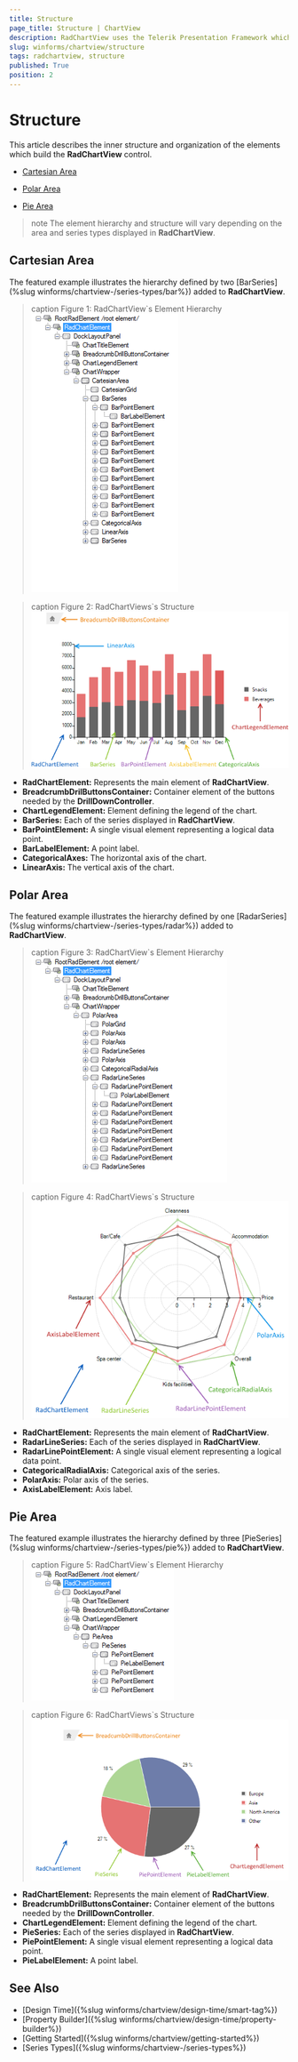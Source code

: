 ```yaml
---
title: Structure
page_title: Structure | ChartView
description: RadChartView uses the Telerik Presentation Framework which enables rich experiences like advanced styling.
slug: winforms/chartview/structure
tags: radchartview, structure
published: True
position: 2
---
```


# Structure

This article describes the inner structure and organization of the elements which build the __RadChartView__ control.

* [Cartesian Area](#cartesian-area)

* [Polar Area](#polar-area)

* [Pie Area](#pie-area)

>note The element hierarchy and structure will vary depending on the area and series types displayed in __RadChartView__.
>

## Cartesian Area

The featured example illustrates the hierarchy defined by two [BarSeries](%slug winforms/chartview-/series-types/bar%}) added to __RadChartView__.

>caption Figure 1: RadChartView`s Element Hierarchy
![radchartview-structure 001](images/radchartview-structure001.png)

>caption Figure 2: RadChartViews`s Structure
![radchartview-structure 002](images/radchartview-structure002.png)

* __RadChartElement:__ Represents the main element of __RadChartView__.
* __BreadcrumbDrilButtonsContainer:__ Container element of the buttons needed by the __DrillDownController__.
* __ChartLegendElement:__ Element defining the legend of the chart.
* __BarSeries:__ Each of the series displayed in __RadChartView__.
* __BarPointElement:__ A single visual element representing a logical data point.  
* __BarLabelElement:__ A point label.
* __CategoricalAxes:__ The horizontal axis of the chart.
* __LinearAxis:__ The vertical axis of the chart.

## Polar Area

The featured example illustrates the hierarchy defined by one [RadarSeries](%slug winforms/chartview-/series-types/radar%}) added to __RadChartView__.

>caption Figure 3: RadChartView`s Element Hierarchy
![radchartview-structure 003](images/radchartview-structure003.png)

>caption Figure 4: RadChartViews`s Structure
![radchartview-structure 004](images/radchartview-structure004.png)

* __RadChartElement:__ Represents the main element of __RadChartView__.
* __RadarLineSeries:__ Each of the series displayed in __RadChartView__.
* __RadarLinePointElement:__ A single visual element representing a logical data point.  
* __CategoricalRadialAxis:__ Categorical axis of the series.
* __PolarAxis:__ Polar axis of the series.
* __AxisLabelElement:__ Axis label.

## Pie Area

The featured example illustrates the hierarchy defined by three [PieSeries](%slug winforms/chartview-/series-types/pie%}) added to __RadChartView__.

>caption Figure 5: RadChartView`s Element Hierarchy
![radchartview-structure 005](images/radchartview-structure005.png)

>caption Figure 6: RadChartViews`s Structure
![radchartview-structure 006](images/radchartview-structure006.png)

* __RadChartElement:__ Represents the main element of __RadChartView__.
* __BreadcrumbDrilButtonsContainer:__ Container element of the buttons needed by the __DrillDownController__.
* __ChartLegendElement:__ Element defining the legend of the chart.
* __PieSeries:__ Each of the series displayed in __RadChartView__.
* __PiePointElement:__ A single visual element representing a logical data point.  
* __PieLabelElement:__ A point label.

## See Also

* [Design Time]({%slug winforms/chartview/design-time/smart-tag%})
* [Property Builder]({%slug winforms/chartview/design-time/property-builder%})
* [Getting Started]({%slug winforms/chartview/getting-started%})
* [Series Types]({%slug winforms/chartview-/series-types%})